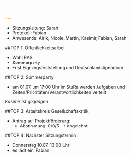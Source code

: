 ```yaml
---


---
```


* Sitzungsleitung: Sarah
* Protokoll: Fabian
* Anwesende: Alrik, Nicole, Martin, Kasimir, Fabian, Sarah

##TOP 1: Öffentlichkeitsarbeit
 * Wahl RAS
 * Sommerparty
 * Frist Eignungsfeststellung und Deutschlandstipendium
 
##TOP 2: Sommerparty
 * am 01.07. um 17:00 Uhr im StuRa werden Aufgaben und Zeiten/Prioritäten/Verantwortlichkeiten verteilt

*Kasimir ist gegangen*

##TOP 3: Arbeitskreis Gesellschaftskritik
 * Antrag auf Projektförderung:
 	* Abstimmung: 0/0/5 --> abgelehnt

##TOP 4: Nächster Sitzungstermin
 * Donnerstag 10.07. 13:00 Uhr
 * es lädt ein: Fabian
